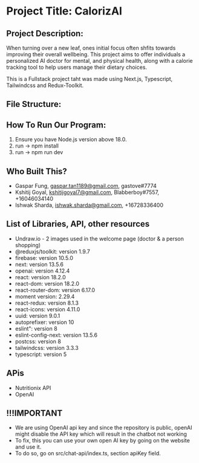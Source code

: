 # **Project Title: CalorizAI**

## **Project Description:**

When turning over a new leaf, ones initial focus often shfits towards improving their overall wellbeing.
This project aims to offer individuals a personalized AI doctor for mental, and physical health, along with a calorie tracking tool to help users manage their dietary choices.

This is a Fullstack project taht was made using Next.js, Typescript, Tailwindcss and Redux-Toolkit.

## **File Structure:**

## **How To Run Our Program:**

1. Ensure you have Node.js version above 18.0.
2. run -> npm install
3. run -> npm run dev

## **Who Built This?**

- Gaspar Fung, gaspar.tan1189@gmail.com, gastove#7774
- Kshitij Goyal, kshitijgoyal7@gmail.com, Blabberboy#7557, +16046034140
- Ishwak Sharda, ishwak.sharda@gmail.com, +16728336400

## **List of Libraries, API, other resources**

- Undraw.io - 2 images used in the welcome page (doctor & a person shopping)
- @reduxjs/toolkit: version 1.9.7
- firebase: version 10.5.0
- next: version 13.5.6
- openai: version 4.12.4
- react: version 18.2.0
- react-dom: version 18.2.0
- react-router-dom: version 6.17.0
- moment version: 2.29.4
- react-redux: version 8.1.3
- react-icons: version 4.11.0
- uuid: version 9.0.1
- autoprefixer: version 10
- eslint": version 8
- eslint-config-next: version 13.5.6
- postcss: version 8
- tailwindcss: version 3.3.3
- typescript: version 5

## APis

- Nutritionix API
- OpenAI

## !!!IMPORTANT

- We are using OpenAI api key and since the repository is public, openAI might disable the API key which will result in the chatbot not working
- To fix, this you can use your own open AI key by going on the website and use it.
- To do so, go on src/chat-api/index.ts, section apiKey field.

